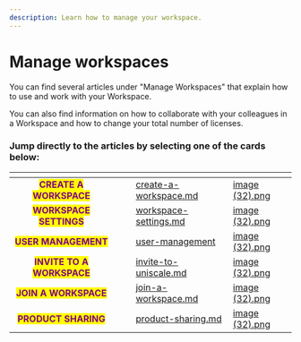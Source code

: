 ```yaml
---
description: Learn how to manage your workspace.
---
```


# Manage workspaces

You can find several articles under "Manage Workspaces" that explain how to use and work with your Workspace.&#x20;

You can also find information on how to collaborate with your colleagues in a Workspace and how to change your total number of licenses.



### Jump directly to the articles by selecting one of the cards below:

<table data-view="cards"><thead><tr><th align="center"></th><th data-hidden></th><th data-hidden align="center"></th><th data-hidden data-card-target data-type="content-ref"></th><th data-hidden data-card-cover data-type="files"></th></tr></thead><tbody><tr><td align="center"><mark style="color:purple;"><strong>CREATE A WORKSPACE</strong></mark></td><td></td><td align="center"></td><td><a href="create-a-workspace.md">create-a-workspace.md</a></td><td><a href="../../.gitbook/assets/image (32).png">image (32).png</a></td></tr><tr><td align="center"><mark style="color:purple;"><strong>WORKSPACE SETTINGS</strong></mark></td><td></td><td align="center"></td><td><a href="workspace-settings.md">workspace-settings.md</a></td><td><a href="../../.gitbook/assets/image (32).png">image (32).png</a></td></tr><tr><td align="center"><mark style="color:purple;"><strong>USER MANAGEMENT</strong></mark></td><td></td><td align="center"></td><td><a href="user-management/">user-management</a></td><td><a href="../../.gitbook/assets/image (32).png">image (32).png</a></td></tr><tr><td align="center"><mark style="color:purple;"><strong>INVITE TO A WORKSPACE</strong></mark></td><td></td><td align="center"></td><td><a href="invite-to-uniscale.md">invite-to-uniscale.md</a></td><td><a href="../../.gitbook/assets/image (32).png">image (32).png</a></td></tr><tr><td align="center"><mark style="color:purple;"><strong>JOIN A WORKSPACE</strong></mark></td><td></td><td align="center"></td><td><a href="join-a-workspace.md">join-a-workspace.md</a></td><td><a href="../../.gitbook/assets/image (32).png">image (32).png</a></td></tr><tr><td align="center"><mark style="color:purple;"><strong>PRODUCT SHARING</strong></mark></td><td></td><td align="center"></td><td><a href="product-sharing.md">product-sharing.md</a></td><td><a href="../../.gitbook/assets/image (32).png">image (32).png</a></td></tr></tbody></table>
